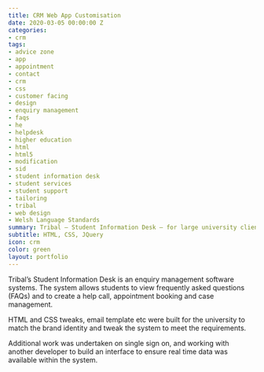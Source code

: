 ```yaml
---
title: CRM Web App Customisation
date: 2020-03-05 00:00:00 Z
categories:
- crm
tags:
- advice zone
- app
- appointment
- contact
- crm
- css
- customer facing
- design
- enquiry management
- faqs
- he
- helpdesk
- higher education
- html
- html5
- modification
- sid
- student information desk
- student services
- student support
- tailoring
- tribal
- web design
- Welsh Language Standards
summary: Tribal – Student Information Desk – for large university client.
subtitle: HTML, CSS, JQuery
icon: crm
color: green
layout: portfolio
---
```


Tribal’s Student Information Desk is an enquiry management software systems. The system allows students to view frequently asked questions (FAQs) and to create a help call, appointment booking and case management.

HTML and CSS tweaks, email template etc were built for the university to match the brand identity and tweak the system to meet the requirements.

Additional work was undertaken on single sign on, and working with another developer to build an interface to ensure real time data was available within the system.

